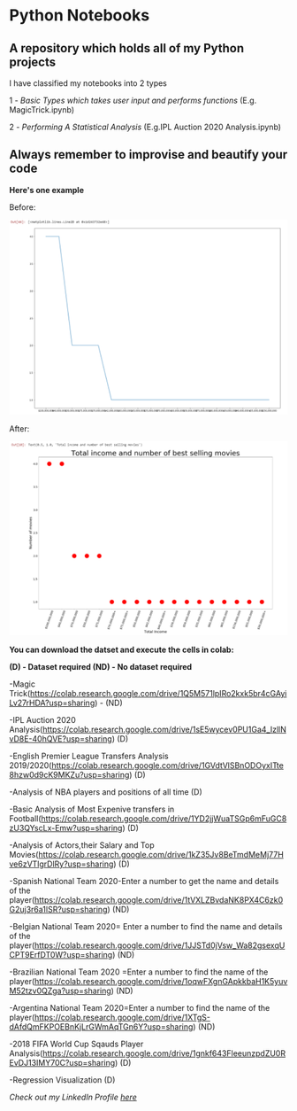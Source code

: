 # Python Notebooks

## A repository which holds all of my Python projects
 
I have classified my notebooks into 2 types

1 - *Basic Types which takes user input and performs functions* (E.g. MagicTrick.ipynb)

2 - *Performing A Statistical Analysis* (E.g.IPL Auction 2020 Analysis.ipynb)

## Always remember to improvise and beautify your code

**Here's one example**

Before:

![alt text](https://github.com/Thesavagecoder7784/datasets-images/blob/master/Maplotlib%20Actor%20Before.PNG?raw=true)

After:

![alt text](https://github.com/Thesavagecoder7784/datasets-images/blob/master/Maplotlib%20Actor%20After.PNG?raw=true)

**You can download the datset and execute the cells in colab:**

**(D) - Dataset required  (ND) - No dataset required**

-Magic Trick(https://colab.research.google.com/drive/1Q5M571lpIRo2kxk5br4cGAyiLv27rHDA?usp=sharing) - (ND)
 
-IPL Auction 2020 Analysis(https://colab.research.google.com/drive/1sE5wycev0PU1Ga4_IzllNvD8E-40hQVE?usp=sharing) (D)
  
-English Premier League Transfers Analysis 2019/2020(https://colab.research.google.com/drive/1GVdtVlSBnODOyxITte8hzw0d9cK9MKZu?usp=sharing) (D)
  
-Analysis of NBA players and positions of all time (D)
  
-Basic Analysis of Most Expenive transfers in Football(https://colab.research.google.com/drive/1YD2jjWuaTSGp6mFuGC8zU3QYscLx-Emw?usp=sharing) (D)
  
-Analysis of Actors,their Salary and Top Movies(https://colab.research.google.com/drive/1kZ35Jv8BeTmdMeMj77Hve6zVTlgrDlRy?usp=sharing) (D)
  
-Spanish National Team 2020-Enter a number to get the name and details of the player(https://colab.research.google.com/drive/1tVXLZBvdaNK8PX4C6zk0G2uj3r6a1lSR?usp=sharing) (ND)
        
-Belgian National Team 2020= Enter a number to find the name and details of the player(https://colab.research.google.com/drive/1JJSTd0jVsw_Wa82gsexqUCPT9ErfDT0W?usp=sharing) (ND)
  
-Brazilian National Team 2020 =Enter a number to find the name of the player(https://colab.research.google.com/drive/1oqwFXgnGApkkbaH1K5yuvM52tzv0QZga?usp=sharing) (ND)
	
-Argentina National Team 2020=Enter a number to find the name of the player(https://colab.research.google.com/drive/1XTgS-dAfdQmFKPOEBnKjLrGWmAqTGn6Y?usp=sharing) (ND)
  
-2018 FIFA World Cup Sqauds Player Analysis(https://colab.research.google.com/drive/1gnkf643FleeunzpdZU0REvDJ13IMY70C?usp=sharing) (D)
         
-Regression Visualization (D)

*Check out my LinkedIn Profile [here](https://www.linkedin.com/in/prabhat-palraj-237719172/)*

